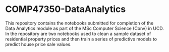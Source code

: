 # COMP47350-DataAnalytics

This repository contains the notebooks submitted for completion of the Data Analytics module as part of the MSc Computer Science (Conv) in UCD. In the repository are two notebooks used to clean a sample dataset of residential property prices and then train a series of predictive models to predict house price sale values.

